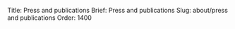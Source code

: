 Title: Press and publications
Brief: Press and publications
Slug: about/press and publications
Order: 1400
